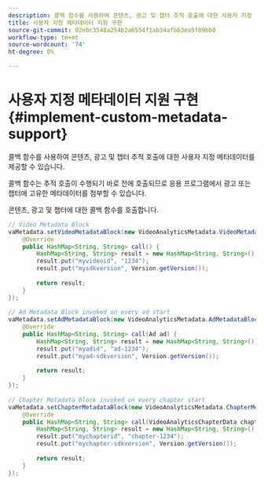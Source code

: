 ```yaml
---
description: 콜백 함수를 사용하여 콘텐츠, 광고 및 챕터 추적 호출에 대한 사용자 지정 메타데이터를 제공할 수 있습니다.
title: 사용자 지정 메타데이터 지원 구현
source-git-commit: 02ebc3548a254b2a6554f1ab34afbb3ea5f09bb8
workflow-type: tm+mt
source-wordcount: '74'
ht-degree: 0%

---
```


# 사용자 지정 메타데이터 지원 구현 {#implement-custom-metadata-support}

콜백 함수를 사용하여 콘텐츠, 광고 및 챕터 추적 호출에 대한 사용자 지정 메타데이터를 제공할 수 있습니다.

콜백 함수는 추적 호출이 수행되기 바로 전에 호출되므로 응용 프로그램에서 광고 또는 챕터에 고유한 메타데이터를 첨부할 수 있습니다.

콘텐츠, 광고 및 챕터에 대한 콜백 함수를 호출합니다.

```java
// Video Metadata Block 
vaMetadata.setVideoMetadataBlock(new VideoAnalyticsMetadata.VideoMetadataBlock() { 
    @Override 
    public HashMap<String, String> call() { 
        HashMap<String, String> result = new HashMap<String, String>(); 
        result.put("myvideoid", "1234"); 
        result.put("mysdkversion", Version.getVersion()); 
  
        return result; 
    } 
}); 
  
// Ad Metadata Block invoked on every ad start 
vaMetadata.setAdMetadataBlock(new VideoAnalyticsMetadata.AdMetadataBlock() { 
    @Override 
    public HashMap<String, String> call(Ad ad) { 
        HashMap<String, String> result = new HashMap<String, String>(); 
        result.put("myadid", "ad-1234"); 
        result.put("myad-sdkversion", Version.getVersion()); 
  
        return result; 
    } 
}); 
  
// Chapter Metadata Block invoked on every chapter start 
vaMetadata.setChapterMetadataBlock(new VideoAnalyticsMetadata.ChapterMetadataBlock() { 
    @Override 
    public HashMap<String, String> call(VideoAnalyticsChapterData chapter) { 
        HashMap<String, String> result = new HashMap<String, String>(); 
        result.put("mychapterid", "chapter-1234"); 
        result.put("mychapter-sdkversion", Version.getVersion()); 
  
        return result; 
    } 
});
```
